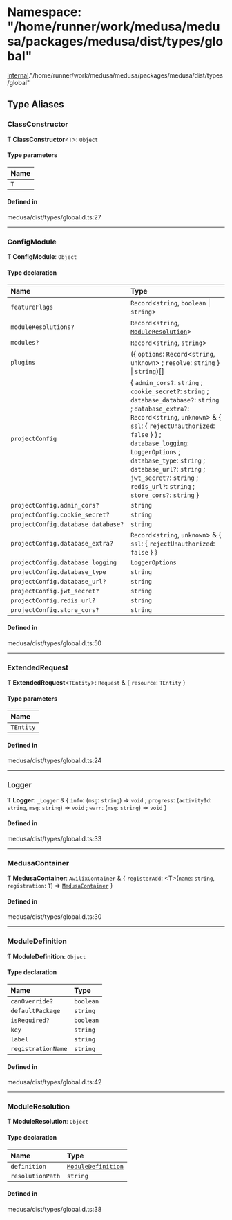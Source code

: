 # Namespace: "/home/runner/work/medusa/medusa/packages/medusa/dist/types/global"

[internal](internal-7.md)."/home/runner/work/medusa/medusa/packages/medusa/dist/types/global"

## Type Aliases

### ClassConstructor

Ƭ **ClassConstructor**<`T`\>: `Object`

#### Type parameters

| Name |
| :------ |
| `T` |

#### Defined in

medusa/dist/types/global.d.ts:27

___

### ConfigModule

Ƭ **ConfigModule**: `Object`

#### Type declaration

| Name | Type |
| :------ | :------ |
| `featureFlags` | `Record`<`string`, `boolean` \| `string`\> |
| `moduleResolutions?` | `Record`<`string`, [`ModuleResolution`](internal-7.__home_runner_work_medusa_medusa_packages_medusa_dist_types_global_.md#moduleresolution)\> |
| `modules?` | `Record`<`string`, `string`\> |
| `plugins` | ({ `options`: `Record`<`string`, `unknown`\> ; `resolve`: `string`  } \| `string`)[] |
| `projectConfig` | { `admin_cors?`: `string` ; `cookie_secret?`: `string` ; `database_database?`: `string` ; `database_extra?`: `Record`<`string`, `unknown`\> & { `ssl`: { `rejectUnauthorized`: ``false``  }  } ; `database_logging`: `LoggerOptions` ; `database_type`: `string` ; `database_url?`: `string` ; `jwt_secret?`: `string` ; `redis_url?`: `string` ; `store_cors?`: `string`  } |
| `projectConfig.admin_cors?` | `string` |
| `projectConfig.cookie_secret?` | `string` |
| `projectConfig.database_database?` | `string` |
| `projectConfig.database_extra?` | `Record`<`string`, `unknown`\> & { `ssl`: { `rejectUnauthorized`: ``false``  }  } |
| `projectConfig.database_logging` | `LoggerOptions` |
| `projectConfig.database_type` | `string` |
| `projectConfig.database_url?` | `string` |
| `projectConfig.jwt_secret?` | `string` |
| `projectConfig.redis_url?` | `string` |
| `projectConfig.store_cors?` | `string` |

#### Defined in

medusa/dist/types/global.d.ts:50

___

### ExtendedRequest

Ƭ **ExtendedRequest**<`TEntity`\>: `Request` & { `resource`: `TEntity`  }

#### Type parameters

| Name |
| :------ |
| `TEntity` |

#### Defined in

medusa/dist/types/global.d.ts:24

___

### Logger

Ƭ **Logger**: `_Logger` & { `info`: (`msg`: `string`) => `void` ; `progress`: (`activityId`: `string`, `msg`: `string`) => `void` ; `warn`: (`msg`: `string`) => `void`  }

#### Defined in

medusa/dist/types/global.d.ts:33

___

### MedusaContainer

Ƭ **MedusaContainer**: `AwilixContainer` & { `registerAdd`: <T\>(`name`: `string`, `registration`: `T`) => [`MedusaContainer`](internal-7.__home_runner_work_medusa_medusa_packages_medusa_dist_types_global_.md#medusacontainer)  }

#### Defined in

medusa/dist/types/global.d.ts:30

___

### ModuleDefinition

Ƭ **ModuleDefinition**: `Object`

#### Type declaration

| Name | Type |
| :------ | :------ |
| `canOverride?` | `boolean` |
| `defaultPackage` | `string` |
| `isRequired?` | `boolean` |
| `key` | `string` |
| `label` | `string` |
| `registrationName` | `string` |

#### Defined in

medusa/dist/types/global.d.ts:42

___

### ModuleResolution

Ƭ **ModuleResolution**: `Object`

#### Type declaration

| Name | Type |
| :------ | :------ |
| `definition` | [`ModuleDefinition`](internal-7.__home_runner_work_medusa_medusa_packages_medusa_dist_types_global_.md#moduledefinition) |
| `resolutionPath` | `string` |

#### Defined in

medusa/dist/types/global.d.ts:38
